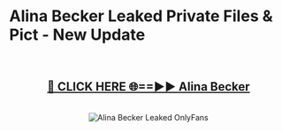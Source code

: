 # Alina Becker Leaked Private Files & Pict - New Update
<br>
<div align="center">
<h2><a href="https://mediafilles.blogspot.com/?title=Alina_Becker" rel="nofollow">🔴 CLICK HERE 🌐==►► Alina Becker</a></h2>
<br>
<a href="https://mediafilles.blogspot.com/?title=Alina_Becker" rel="nofollow" data-target="animated-image.originalLink"><img src="https://i.ibb.co.com/WyWwxjT/player-gif2.gif" alt="Alina Becker Leaked OnlyFans" style="max-width: 100%; display: inline-block;" data-target="animated-image.originalImage"></a>
</div>
<br>